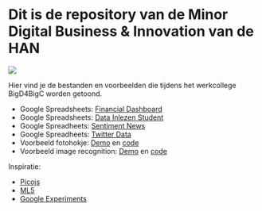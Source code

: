# Dit is de repository van de Minor Digital Business & Innovation van de HAN

![](https://cdn-images-1.medium.com/max/1600/1*0KFB17_NGTPB0XWyc4BSgQ.jpeg)

Hier vind je de bestanden en voorbeelden die tijdens het werkcollege BigD4BigC worden getoond.

- Google Spreadsheets: [Financial Dashboard](https://docs.google.com/spreadsheets/d/1vAmgNhrNsxfrhG_kTeseXOdR2EwdZUU63kH_tvaJprU/copy)
- Google Spreadsheets: [Data Inlezen Student](https://docs.google.com/spreadsheets/d/1ulco3taIoRR3-29HjS48IWoMufV8X0I5xwhUO5zgOfk/copy)
- Google Spreadheets: [Sentiment News](https://docs.google.com/spreadsheets/d/10S_jwukMS0KBXaMtKhZmQEXLMPZxUM6shN6cpSYw07Q/copy)
- Google Spreadheets: [Twitter Data](https://docs.google.com/spreadsheets/d/1FwulPa12cBfd3zujGX1e18eQNOLNLdA0gXANp1lKp4/copy)
- Voorbeeld fotohokje: [Demo](https://hanbedrijfskunde.github.io/dbi/camstills/webcam.html) en [code](https://github.com/hanbedrijfskunde/dbi/tree/master/camstills)
- Voorbeeld image recognition: [Demo](https://hanbedrijfskunde.github.io/dbi/ml5/webcam.html) en [code](https://github.com/hanbedrijfskunde/dbi/tree/master/ml5)

Inspiratie:

- [Picojs](https://github.com/tehnokv/picojs)
- [ML5](https://ml5js.org/)
- [Google Experiments](https://experiments.withgoogle.com/collections)
